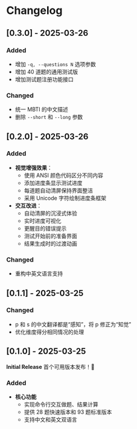 # Changelog

## [0.3.0] - 2025-03-26

### Added

- 增加 `-q, --questions N` 选项参数
- 增加 40 道题的通用测试版
- 增加测试题注册功能接口

### Changed

- 统一 MBTI 的中文描述
- 删除 `--short` 和 `--long` 参数

## [0.2.0] - 2025-03-26

### Added

- **视觉增强效果**：
  - 使用 ANSI 颜色代码区分不同内容
  - 添加进度条显示测试进度
  - 每道题自动清屏保持界面整洁
  - 采用 Unicode 字符绘制进度条框架
- **交互改进**：
  - 自动清屏的沉浸式体验
  - 实时进度可视化
  - 更醒目的错误提示
  - 测试开始前的准备界面
  - 结果生成时的过渡动画

### Changed

- 重构中英文语言支持

## [0.1.1] - 2025-03-25

### Changed

- p 和 s 的中文翻译都是“感知”，将 p 修正为“知觉”
- 优化维度得分相同情况的处理

## [0.1.0] - 2025-03-25

**Initial Release** 首个可用版本发布！🎉

### Added
- **核心功能**
  - 实现命令行交互做题、结果计算
  - 提供 28 题快速版本和 93 题标准版本
  - 支持中文和英文双语言

